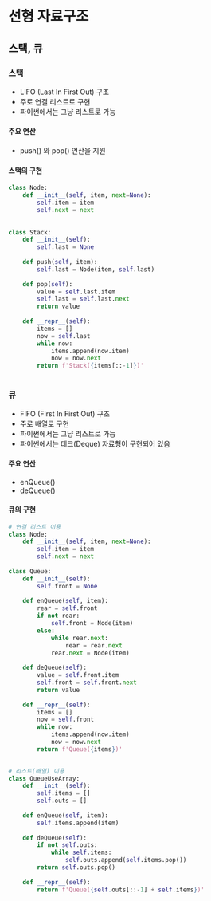 # 선형 자료구조

## 스택, 큐

### 스택

- LIFO (Last In First Out) 구조
- 주로 연결 리스트로 구현
- 파이썬에서는 그냥 리스트로 가능

#### 주요 연산

- push() 와 pop() 연산을 지원

#### 스택의 구현

```python
class Node:
    def __init__(self, item, next=None):
        self.item = item
        self.next = next
        
        
class Stack:
    def __init__(self):
        self.last = None
    
    def push(self, item):
        self.last = Node(item, self.last)
    
    def pop(self):
        value = self.last.item
        self.last = self.last.next
        return value
    
    def __repr__(self):
        items = []
        now = self.last
        while now:
            items.append(now.item)
            now = now.next
        return f'Stack({items[::-1]})'
	
```



### 큐

- FIFO (First In First Out) 구조
- 주로 배열로 구현
- 파이썬에서는 그냥 리스트로 가능
- 파이썬에서는 데크(Deque) 자료형이 구현되어 있음

#### 주요 연산

- enQueue()
- deQueue()

#### 큐의 구현

```Python
# 연결 리스트 이용
class Node:
    def __init__(self, item, next=None):
        self.item = item
        self.next = next
        
class Queue:
    def __init__(self):
        self.front = None
    
    def enQueue(self, item):
        rear = self.front
        if not rear:
            self.front = Node(item)
        else:
            while rear.next:
                rear = rear.next
            rear.next = Node(item)
    
    def deQueue(self):
        value = self.front.item
        self.front = self.front.next
        return value
    
    def __repr__(self):
        items = []
        now = self.front
        while now:
            items.append(now.item)
            now = now.next
        return f'Queue({items})'
    

# 리스트(배열) 이용
class QueueUseArray:
    def __init__(self):
        self.items = []
        self.outs = []
        
    def enQueue(self, item):
        self.items.append(item)
    
    def deQueue(self):
        if not self.outs:
            while self.items:
                self.outs.append(self.items.pop())
        return self.outs.pop()
    
    def __repr__(self):
        return f'Queue({self.outs[::-1] + self.items})'
```

